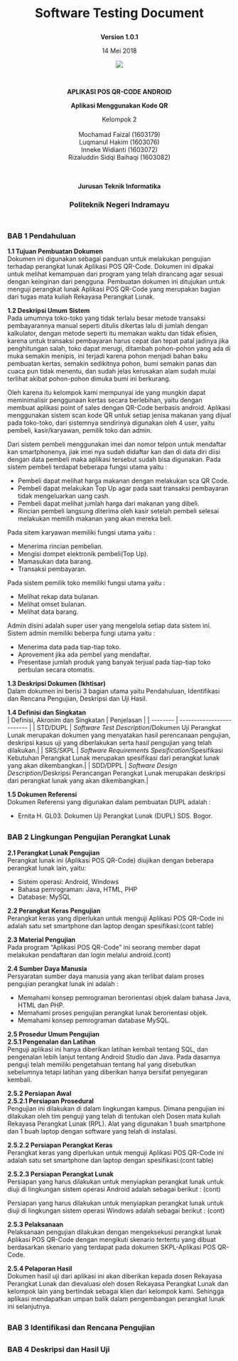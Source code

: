 
<html>
<body>
<h1>
<p align="center"><b>Software Testing Document</b></p>
</h1>
<p align="center"><b>Version 1.0.1 </b><br>
<p align="center">14 Mei 2018</b>
<p align="center">
<img src="http://i67.tinypic.com/2yuhmww.png"/>
</p>

<br><p align="center"><b> APLIKASI POS QR-CODE ANDROID</b><br>
<p align="center"><b>Aplikasi Menggunakan Kode QR
</b>
<p align="center">Kelompok 2 <br><br>
 Mochamad Faizal			(1603179)<br>
 Luqmanul Hakim				(1603076)<br>
 Inneke Widianti			(1603072)<br>
 Rizaluddin Sidqi Baihaqi	(1603082)<br><br><br>

<p align="center"><b>Jurusan Teknik Informatika</b><br>
<h3><p align="center"><b>Politeknik Negeri Indramayu</b><br><br></h3>
</p>
</body>
</html>

##

### BAB 1 Pendahuluan
__1.1 Tujuan Pembuatan Dokumen__ <br>
Dokumen ini digunakan sebagai panduan untuk melakukan pengujian terhadap perangkat lunak Aplikasi POS QR-Code. Dokumen ini dipakai untuk melihat kemampuan dari program yang telah dirancang agar sesuai dengan keinginan dari pengguna. Pembuatan dokumen ini ditujukan untuk menguji perangkat lunak Aplikasi POS QR-Code yang merupakan bagian dari tugas mata kuliah Rekayasa Perangkat Lunak.

__1.2 Deskripsi Umum Sistem__ <br>
Pada umumnya toko-toko yang tidak terlalu besar metode transaksi pembayarannya manual seperti ditulis dikertas lalu di jumlah dengan kalkulator, dengan metode seperti itu memakan waktu dan tidak efisien, karena untuk transaksi pembayaran harus cepat dan tepat patal jadinya jika penghitungan salah, toko dapat merugi, ditambah pohon-pohon yang ada di muka semakin menipis, ini terjadi karena pohon menjadi bahan baku pembuatan kertas, semakin sedikitnya pohon, bumi semakin panas dan cuaca pun tidak menentu, dan sudah jelas kerusakan alam sudah mulai terlihat akibat pohon-pohon dimuka bumi ini berkurang.

Oleh karena itu kelompok kami mempunyai ide yang mungkin dapat meminimalisir penggunaan kertas secara berlebihan, yaitu dengan membuat aplikasi point of sales dengan QR-Code berbasis android. Aplikasi menggunakan sistem scan kode QR untuk setiap jenisa makanan yang dijual pada toko-toko, dari sistemnya sendirinya digunakan oleh 4 user, yaitu pembeli, kasir/karyawan, pemilik toko dan admin.

Dari sistem pembeli menggunakan imei dan nomor telpon untuk mendaftar kan smartphonenya, jiak imei nya sudah didaftar kan dan di data diri diisi dengan data pembeli maka aplikasi tersebut sudah bisa digunakan. Pada sistem pembeli terdapat beberapa fungsi utama yaitu :
<ul><li> Pembeli dapat melihat harga makanan dengan melakukan sca QR Code.</li>
<li> Pembeli dapat melakukan Top Up agar pada saat transaksi pembayaran tidak mengeluarkan uang cash.</li>
<li> Pembeli dapat melihat jumlah harga dari makanan yang dibeli.</li>
<li> Rincian pembeli langsung diterima oleh kasir setelah pembeli selesai melakukan memilih makanan yang akan mereka beli.</li>
</ul>

Pada sitem karyawan memiliki fungsi utama yaitu :
<ul>
<li> Menerima rincian pembelian.</li>
<li> Mengisi dompet elektronik pembeli(Top Up).</li>
<li> Mamasukan data barang.</li>
<li> Transaksi pembayaran.</li>
</ul>

Pada sistem pemilik toko memiliki fungsi utama yaitu :
<ul>
<li> Melihat rekap data bulanan.</li>
<li> Melihat omset bulanan. </li>
<li> Melihat data barang. </li>
</ul>

Admin disini adalah super user yang mengelola setiap data sistem ini. Sistem admin memiliki beberpa fungi utama yaitu :
<ul>
<li> Menerima data pada tiap-tiap toko.</li>
<li> Aprovement jika ada pembel yang mendaftar.</li>
<li> Presentase jumlah produk yang banyak terjual pada tiap-tiap toko perbulan secara otomatis.</li>
</ul>

__1.3 Deskripsi Dokumen (Ikhtisar)__ <br>
Dalam dokumen ini berisi 3 bagian utama yaitu Pendahuluan, Identifikasi dan Rencana Pengujian, Deskripsi dan Uji Hasil.

__1.4 Definisi dan Singkatan__ <br>
| Definisi, Akronim dan Singkatan  | Penjelasan |
| -------- | ------------------------- |
| STD/DUPL | _Software Test Description_/Dokumen Uji Perangkat Lunak merupakan dokumen yang menyatakan hasil perencanaan pengujian, deskripsi kasus uji yang diberlakukan serta hasil pengujian yang telah dilakukan.|
| SRS/SKPL | _Software Requirements Spesification_/Spesifikasi Kebutuhan Perangkat Lunak merupakan spesifikasi dari perangkat lunak yang akan dikembangkan.|
| SDD/DPPL | _Software Design Description_/Deskripsi Perancangan Perangkat Lunak merupakan deskripsi dari perangkat lunak yang akan dikembangkan.|

__1.5 Dokumen Referensi__ <br>
Dokumen Referensi yang digunakan dalam pembuatan DUPL adalah :<br>
- Ernita H. GL03. Dokumen Uji Perangkat Lunak (DUPL) SDS. Bogor.

##
### BAB 2 Lingkungan Pengujian Perangkat Lunak
__2.1 Perangkat Lunak Pengujian__ <br>
Perangkat lunak ini (Aplikasi POS QR-Code) diujikan dengan beberapa perangkat lunak lain, yaitu:<br>
- Sistem operasi: Android, Windows
- Bahasa pemrograman: Java, HTML, PHP
- Database: MySQL

__2.2 Perangkat Keras Pengujian__ <br>
Perangkat keras yang diperlukan untuk menguji Aplikasi POS QR-Code ini adalah satu set smartphone dan laptop dengan spesifikasi:(cont table)

__2.3 Material Pengujian__ <br>
Pada program “Aplikasi POS QR-Code” ini seorang member dapat melakukan pendaftaran dan login melalui android.(cont)

__2.4 Sumber Daya Manusia__ <br>
Persyaratan sumber daya manusia yang akan terlibat dalam proses pengujian perangkat lunak ini adalah :<br>
- Memahami konsep pemrograman berorientasi objek dalam bahasa Java, HTML dan PHP.
- Memahami proses pengujian perangkat lunak berorientasi objek.
- Memahami konsep pemrograman database MySQL.

__2.5 Prosedur Umum Pengujian__ <br>
____2.5.1 Pengenalan dan Latihan____ <br>
Penguji aplikasi ini hanya diberikan latihan kembali tentang SQL, dan pengenalan lebih lanjut tentang Android Studio dan Java. Pada dasarnya penguji telah memiliki pengetahuan tentang hal yang disebutkan sebelumnya tetapi latihan yang diberikan hanya bersifat penyegaran kembali.

____2.5.2 Persiapan Awal____ <br>
______2.5.2.1 Persiapan Prosedural______ <br>
Pengujian ini dilakukan di dalam lingkungan kampus. Dimana pengujian ini dilakukan oleh tim penguji yang telah di tentukan oleh Dosen mata kuliah Rekayasa Perangkat Lunak (RPL). Alat yang digunakan 1 buah smartphone dan 1 buah laptop dengan software yang telah di instalasi.

______2.5.2.2 Persiapan Perangkat Keras______ <br>
Perangkat keras yang diperlukan untuk menguji Aplikasi POS QR-Code ini adalah satu set smartphone dan laptop dengan spesifikasi:(cont table)

______2.5.2.3 Persiapan Perangkat Lunak______ <br>
Persiapan yang harus dilakukan untuk menyiapkan perangkat lunak untuk diuji di lingkungan sistem operasi Android adalah sebagai berikut : (cont)<br>

Persiapan yang harus dilakukan untuk menyiapkan perangkat lunak untuk diuji di lingkungan sistem operasi Windows adalah sebagai berikut : (cont)

____2.5.3 Pelaksanaan____ <br>
Pelaksanaan pengujian dilakukan dengan mengeksekusi perangkat lunak Aplikasi POS QR-Code dengan mengikuti skenario tertentu yang dibuat berdasarkan skenario yang terdapat pada dokumen SKPL-Aplikasi POS QR-Code.

____2.5.4 Pelaporan Hasil____ <br>
Dokumen hasil uji dari aplikasi ini akan diberikan kepada dosen Rekayasa Perangkat Lunak dan dievaluasi oleh dosen Rekayasa Perangkat Lunak dan kelompok lain yang bertindak sebagai klien dari kelompok kami. Sehingga aplikasi mendapatkan umpan balik dalam pengembangan perangkat lunak ini selanjutnya.

##
### BAB 3 Identifikasi dan Rencana Pengujian

##
### BAB 4 Deskripsi dan Hasil Uji

